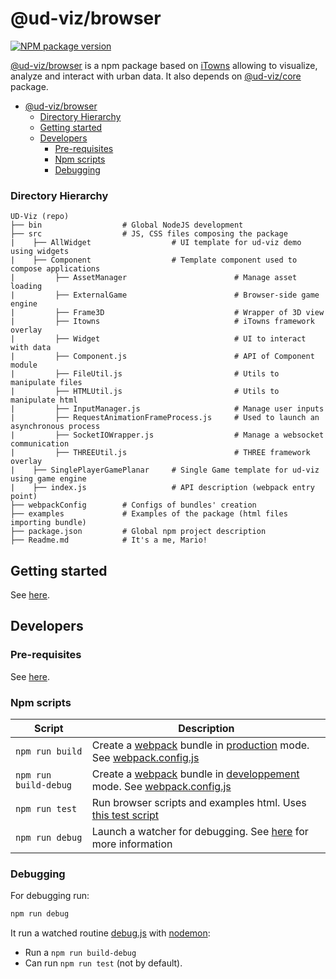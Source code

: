 # @ud-viz/browser

[![NPM package version](https://badgen.net/npm/v/@ud-viz/browser)](https://npmjs.com/package/@ud-viz/browser)

[@ud-viz/browser](https://npmjs.com/package/@ud-viz/browser) is a npm package based on [iTowns](https://github.com/itowns/itowns) allowing to visualize, analyze and interact with urban data. It also depends on [@ud-viz/core](https://npmjs.com/package/@ud-viz/core) package.

- [@ud-viz/browser](#ud-vizbrowser)
  - [Directory Hierarchy](#directory-hierarchy)
  - [Getting started](#getting-started)
  - [Developers](#developers)
    - [Pre-requisites](#pre-requisites)
    - [Npm scripts](#npm-scripts)
    - [Debugging](#debugging)

### Directory Hierarchy

```
UD-Viz (repo)
├── bin                  # Global NodeJS development
├── src                  # JS, CSS files composing the package
|    ├── AllWidget                  # UI template for ud-viz demo using widgets
|    ├── Component                  # Template component used to compose applications
|         ├── AssetManager                        # Manage asset loading
|         ├── ExternalGame                        # Browser-side game engine
|         ├── Frame3D                             # Wrapper of 3D view
|         ├── Itowns                              # iTowns framework overlay
|         ├── Widget                              # UI to interact with data
|         ├── Component.js                        # API of Component module
|         ├── FileUtil.js                         # Utils to manipulate files
|         ├── HTMLUtil.js                         # Utils to manipulate html
|         ├── InputManager.js                     # Manage user inputs
|         ├── RequestAnimationFrameProcess.js     # Used to launch an asynchronous process
|         ├── SocketIOWrapper.js                  # Manage a websocket communication
|         ├── THREEUtil.js                        # THREE framework overlay
|    ├── SinglePlayerGamePlanar     # Single Game template for ud-viz using game engine
|    ├── index.js                   # API description (webpack entry point)
├── webpackConfig        # Configs of bundles' creation
├── examples             # Examples of the package (html files importing bundle)
├── package.json         # Global npm project description
├── Readme.md            # It's a me, Mario!
```

## Getting started

See [here](../../Readme.md#getting-started).

## Developers

### Pre-requisites

See [here](../../Readme.md#pre-requisites).

### Npm scripts

| Script                | Description                                                                                                                                                                   |
| --------------------- | ----------------------------------------------------------------------------------------------------------------------------------------------------------------------------- |
| `npm run build`       | Create a [webpack](https://webpack.js.org/) bundle in [production](./webpackConfig/webpack.config.prod.js) mode. See [webpack.config.js](./webpackConfig/webpack.config.js)   |
| `npm run build-debug` | Create a [webpack](https://webpack.js.org/) bundle in [developpement](./webpackConfig/webpack.config.dev.js) mode. See [webpack.config.js](./webpackConfig/webpack.config.js) |
| `npm run test`        | Run browser scripts and examples html. Uses [this test script](./bin/test.js)                                                                                                 |
| `npm run debug`       | Launch a watcher for debugging. See [here](#debugging) for more information                                                                                                   |

### Debugging

For debugging run:

```bash
npm run debug
```

It run a watched routine [debug.js](./bin/debug.js) with [nodemon](https://www.npmjs.com/package/nodemon):

- Run a `npm run build-debug`
- Can run `npm run test` (not by default).
